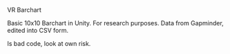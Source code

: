 VR Barchart

Basic 10x10 Barchart in Unity. For research purposes.
Data from Gapminder, edited into CSV form.

Is bad code, look at own risk.